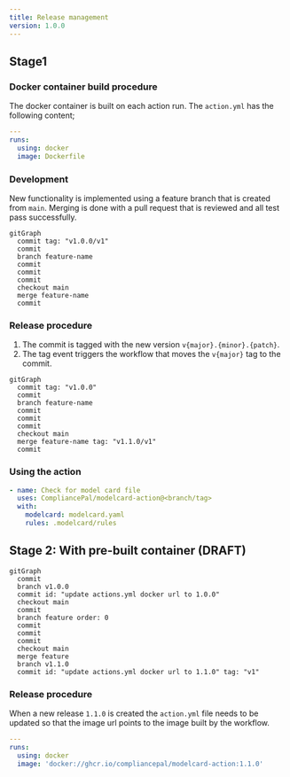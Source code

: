```yaml
---
title: Release management
version: 1.0.0
---
```


## Stage1

### Docker container build procedure

The docker container is built on each action run. The `action.yml` has the following content;

```yaml
---
runs:
  using: docker
  image: Dockerfile
```

### Development

New functionality is implemented using a feature branch that is created from `main`. Merging is done with a pull request that is reviewed and all test pass successfully.

```mermaid
gitGraph
  commit tag: "v1.0.0/v1"
  commit
  branch feature-name
  commit
  commit
  commit
  checkout main
  merge feature-name
  commit
```

### Release procedure

1. The commit is tagged with the new version `v{major}.{minor}.{patch}`.
2. The tag event triggers the workflow that moves the `v{major}` tag to the commit.

```mermaid
gitGraph
  commit tag: "v1.0.0"
  commit
  branch feature-name
  commit
  commit
  commit
  checkout main
  merge feature-name tag: "v1.1.0/v1"
  commit
```

### Using the action

```yaml
- name: Check for model card file
  uses: CompliancePal/modelcard-action@<branch/tag>
  with:
    modelcard: modelcard.yaml
    rules: .modelcard/rules
```

## Stage 2: With pre-built container (DRAFT)

```mermaid
gitGraph
  commit
  branch v1.0.0
  commit id: "update actions.yml docker url to 1.0.0"
  checkout main
  commit
  branch feature order: 0
  commit
  commit
  commit
  checkout main
  merge feature
  branch v1.1.0
  commit id: "update actions.yml docker url to 1.1.0" tag: "v1"
```

### Release procedure

When a new release `1.1.0` is created the `action.yml` file needs to be updated so that the image url points to the image built by the workflow.

```yaml
---
runs:
  using: docker
  image: 'docker://ghcr.io/compliancepal/modelcard-action:1.1.0'
```
